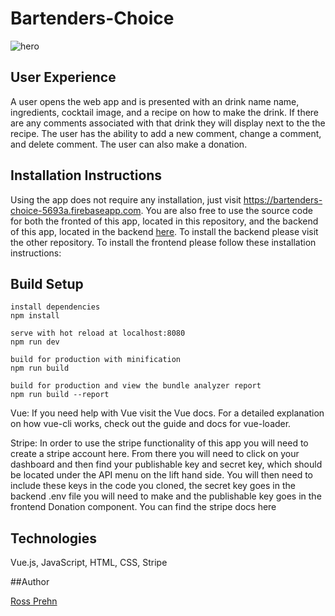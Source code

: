 # Bartenders-Choice
![hero](https://i.imgur.com/zqS51Im.png)

## User Experience


A user opens the web app and is presented with an drink name name, ingredients, cocktail image, and a recipe on how to make the drink. If there are any comments associated with that drink they will display next to the the recipe. The user has the ability to add a new comment, change a comment, and delete comment. The user can also make a donation.

## Installation Instructions


Using the app does not require any installation, just visit https://bartenders-choice-5693a.firebaseapp.com. You are also free to use the source code for both the fronted of this app, located in this repository, and the backend of this app, located in the backend [here](https://github.com/Rossprehn/drinks). To install the backend please visit the other repository. To install the frontend please follow these installation instructions:

## Build Setup

``` 
install dependencies
npm install

serve with hot reload at localhost:8080
npm run dev

build for production with minification
npm run build

build for production and view the bundle analyzer report
npm run build --report
```

Vue: If you need help with Vue visit the Vue docs. For a detailed explanation on how vue-cli works, check out the guide and docs for vue-loader.

Stripe: In order to use the stripe functionality of this app you will need to create a stripe account here. From there you will need to click on your dashboard and then find your publishable key and secret key, which should be located under the API menu on the lift hand side. You will then need to include these keys in the code you cloned, the secret key goes in the backend .env file you will need to make and the publishable key goes in the frontend Donation component. You can find the stripe docs here

## Technologies

Vue.js, JavaScript, HTML, CSS, Stripe

##Author 

[Ross Prehn](https://github.com/Rossprehn)
